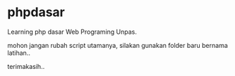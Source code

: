 # phpdasar
Learning php dasar Web Programing Unpas.

mohon jangan rubah script utamanya,
silakan gunakan folder baru bernama latihan..

terimakasih..


